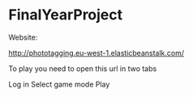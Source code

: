 # FinalYearProject

Website:

http://phototagging.eu-west-1.elasticbeanstalk.com/

To play you need to open this url in two tabs

Log in
Select game mode
Play
